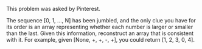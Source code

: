This problem was asked by Pinterest.

The sequence [0, 1, ..., N] has been jumbled, and the only clue you have for its order is an array representing whether each number is larger or smaller than the last. Given this information, reconstruct an array that is consistent with it. 
For example, given [None, +, +, -, +], you could return [1, 2, 3, 0, 4].